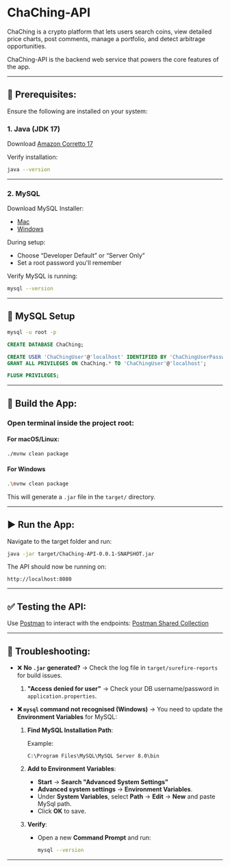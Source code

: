 # ChaChing-API

ChaChing is a crypto platform that lets users search coins, view detailed price charts, post comments, manage a portfolio, and detect arbitrage opportunities. 

ChaChing-API is the backend web service that powers the core features of the app.

---

## 🚀 Prerequisites:

Ensure the following are installed on your system:

### 1. Java (JDK 17)

Download [Amazon Corretto 17](https://docs.aws.amazon.com/corretto/latest/corretto-17-ug/downloads-list.html)

Verify installation:

```bash
java --version
```

---

### 2. MySQL

Download MySQL Installer:
- [Mac](https://dev.mysql.com/downloads/mysql/)
- [Windows](https://dev.mysql.com/downloads/installer/)

During setup:

* Choose “Developer Default” or “Server Only”
* Set a root password you'll remember

Verify MySQL is running:

```bash
mysql --version
```
---

## 💠 MySQL Setup

```bash
mysql -u root -p
```

```sql
CREATE DATABASE ChaChing;

CREATE USER 'ChaChingUser'@'localhost' IDENTIFIED BY 'ChaChingUserPassword';
GRANT ALL PRIVILEGES ON ChaChing.* TO 'ChaChingUser'@'localhost';

FLUSH PRIVILEGES;
```
---

## 🔨 Build the App:

### Open terminal inside the project root:

#### For macOS/Linux:
```bash
./mvnw clean package
```
#### For Windows
```bash
.\mvnw clean package
```

This will generate a `.jar` file in the `target/` directory.

---

## ▶️ Run the App:

Navigate to the target folder and run:

```bash
java -jar target/ChaChing-API-0.0.1-SNAPSHOT.jar
```

The API should now be running on:

```
http://localhost:8080
```

---

## ✅ Testing the API:

Use [Postman](https://www.postman.com/) to interact with the endpoints: [Postman Shared Collection](https://adityapatel-1127555.postman.co/workspace/Aditya-Patel's-Workspace~28a5c211-870d-4fe0-818f-8302970c8042/collection/43775057-eab173bc-e18f-4d70-bbfb-9163a2d91c1d?action=share&creator=43775057)

---

## 🐛 Troubleshooting:

- ❌ **No `.jar` generated?** → Check the log file in `target/surefire-reports` for build issues.
  1. **"Access denied for user"** → Check your DB username/password in `application.properties`.
  

- **❌ `mysql` command not recognised (Windows)** → You need to update the **Environment Variables** for MySQL:
  1. **Find MySQL Installation Path**:
    
     Example:
     ```
     C:\Program Files\MySQL\MySQL Server 8.0\bin
     ```
  2. **Add to Environment Variables**:
     - **Start** → **Search "Advanced System Settings"**
     - **Advanced system settings** → **Environment Variables**.
     - Under **System Variables**, select **Path** → **Edit** → **New** and paste MySql path.
     - Click **OK** to save.
  3. **Verify**:
     - Open a new **Command Prompt** and run:
       ```bash
       mysql --version
       ```
---



